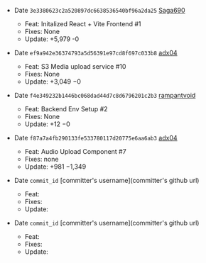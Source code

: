 - Date `3e3380623c2a520897dc6638536540bf96a2da25` [Saga690](https://github.com/Saga690)

  - Feat: Initalized React + Vite Frontend #1 
  - Fixes: None
  - Update: +5,979 -0

- Date `ef9a942e36374793a5d56391e97cd8f697c033b8` [adx04](https://github.com/adx04)

  - Feat: S3 Media upload service #10
  - Fixes: None
  - Update: +3,049 −0 

- Date `f4e349232b1446bc068dad44d7c8d6796201c2b3` [rampantvoid](https://github.com/rampantvoid)

  - Feat: Backend Env Setup #2
  - Fixes: None
  - Update: +12 −0

- Date `f87a7a4fb290133fe533780117d20775e6aa6ab3` [adx04](https://github.com/adx04)

  - Feat: Audio Upload Component #7
  - Fixes: none
  - Update: +981 −1,349

- Date `commit_id` [committer's username](committer's github url)

  - Feat: <for features>
  - Fixes: <for bug fixes>
  - Update: <for any update in the code>

- Date `commit_id` [committer's username](committer's github url)

  - Feat: <for features>
  - Fixes: <for bug fixes>
  - Update: <for any update in the code>